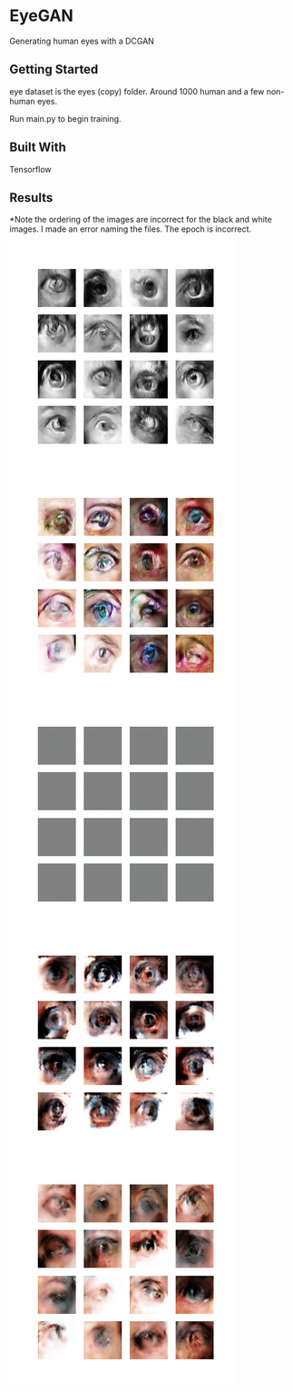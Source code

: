 # EyeGAN

Generating human eyes with a DCGAN

## Getting Started
eye dataset is the eyes (copy) folder. Around 1000 human and a few non-human eyes.

Run main.py to begin training.


## Built With
Tensorflow

## Results
*Note the ordering of the images are incorrect for the black and white images. 
I made an error naming the files. The epoch is incorrect.

![Final_bw](training_images_bw_3_p3/image_at_epoch_824.png)
![Final_c](training_images_c_p5/image_at_epoch_0350.png)
![Gif](dcgan_c_p1.gif)
![Gif](dcgan_c_p2.gif)
![Gif](dcgan_c_p3.gif)
